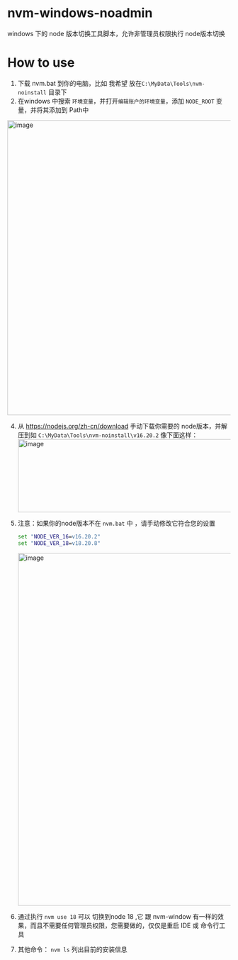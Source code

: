 # nvm-windows-noadmin
windows 下的 node 版本切换工具脚本，允许非管理员权限执行 node版本切换

# How to use

1. 下载 nvm.bat 到你的电脑，比如 我希望 放在`C:\MyData\Tools\nvm-noinstall` 目录下
2. 在windows 中搜索 `环境变量`，并打开`编辑账户的环境变量`，添加 `NODE_ROOT` 变量，并将其添加到 Path中
  <img width="1141" height="665" alt="image" src="https://github.com/user-attachments/assets/bf991968-b7f4-4320-8de3-7b8d87ac838e" />

4. 从 https://nodejs.org/zh-cn/download  手动下载你需要的 node版本，并解压到如 `C:\MyData\Tools\nvm-noinstall\v16.20.2` 像下面这样：
   <img width="649" height="165" alt="image" src="https://github.com/user-attachments/assets/17b40545-582a-420e-b80c-e645289c39c5" />

5. 注意：如果你的node版本不在 `nvm.bat` 中 ，请手动修改它符合您的设置
   ```bat
   set "NODE_VER_16=v16.20.2"
   set "NODE_VER_18=v18.20.8"
   ```
   <img width="635" height="795" alt="image" src="https://github.com/user-attachments/assets/4ced9d97-b293-4cc4-aa04-d6ea786d8053" />

6. 通过执行 `nvm use 18` 可以 切换到node 18 ,它 跟 nvm-window 有一样的效果，而且不需要任何管理员权限，您需要做的，仅仅是重启 IDE 或 命令行工具
7. 其他命令： `nvm ls` 列出目前的安装信息
